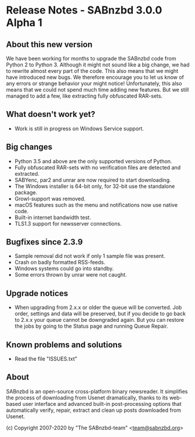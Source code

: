 Release Notes - SABnzbd 3.0.0 Alpha 1
=========================================================

## About this new version
We have been working for months to upgrade the SABnzbd code from Python 2 to Python 3.
Although it might not sound like a big change, we had to rewrite almost every part of
the code. This also means that we might have introduced new bugs. We therefore encourage
you to let us know of any errors or strange behavior your might notice!
Unfortunately, this also means that we could not spend much time adding new features.
But we still managed to add a few, like extracting fully obfuscated RAR-sets.

## What doesn't work yet?
- Work is still in progress on Windows Service support.

## Big changes
- Python 3.5 and above are the only supported versions of Python.
- Fully obfuscated RAR-sets with no verification files are detected and extracted.
- SABYenc, par2 and unrar are now required to start downloading.
- The Windows installer is 64-bit only, for 32-bit use the standalone package.
- Growl-support was removed.
- macOS features such as the menu and notifications now use native code.
- Built-in internet bandwidth test.
- TLS1.3 support for newsserver connections.

## Bugfixes since 2.3.9
- Sample removal did not work if only 1 sample file was present.
- Crash on badly formatted RSS-feeds.
- Windows systems could go into standby.
- Some errors thrown by unrar were not caught.

## Upgrade notices
- When upgrading from 2.x.x or older the queue will be converted. Job order,
  settings and data will be preserved, but if you decide to go back to 2.x.x
  your queue cannot be downgraded again. But you can restore the jobs by going
  to the Status page and running Queue Repair.

## Known problems and solutions
- Read the file "ISSUES.txt"

## About
  SABnzbd is an open-source cross-platform binary newsreader.
  It simplifies the process of downloading from Usenet dramatically, thanks
  to its web-based user interface and advanced built-in post-processing options
  that automatically verify, repair, extract and clean up posts downloaded
  from Usenet.

  (c) Copyright 2007-2020 by "The SABnzbd-team" \<team@sabnzbd.org\>
